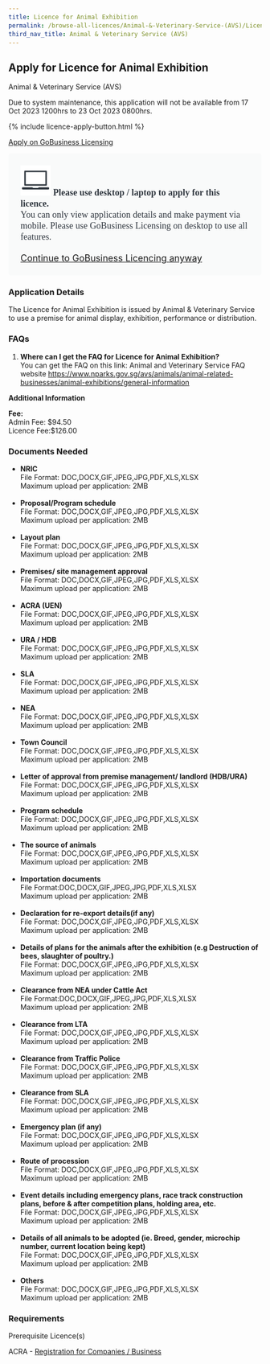 ```yaml
---
title: Licence for Animal Exhibition
permalink: /browse-all-licences/Animal-&-Veterinary-Service-(AVS)/Licence-for-Animal-Exhibition
third_nav_title: Animal & Veterinary Service (AVS)
---
```


## Apply for Licence for Animal Exhibition

Animal & Veterinary Service (AVS)

<p>Due to system maintenance, this application will not be available from 17 Oct 2023 1200hrs to 23 Oct 2023 0800hrs.</p>

{% include licence-apply-button.html %}

<a class="btn" id = "desktopNotice" href="https://licence1.business.gov.sg/licence1/neweadvisor/showSelectedLicence.action?redirection=true&selectedLicenceIds=201301070000150" target="_blank" rel="noopener">Apply on GoBusiness Licensing</a>
<div id = "mobileNotice" style="background: #F9FAFA; border-radius: 5px; width: auto; height: auto; padding: 24px 24px; font-size: 18px; color: #313840;">
<img src="/images/laptop.svg" alt="" style="height: 60px; width: 60px; margin-left: 0px;">
<span style="font-weight: bold; font-family: hknova-bold; font-size: 18px; ">Please use desktop / laptop to apply for this licence.</span><br>
<span style="font-family: hknova-regular;">You can only view application details and make payment via mobile. Please use GoBusiness Licensing on desktop to use all features.</span><br><br>
<a id="mobileNotice" href="https://licence1.business.gov.sg/licence1/neweadvisor/showSelectedLicence.action?redirection=true&selectedLicenceIds=201301070000150" target="_blank" rel="noopener">Continue to GoBusiness Licencing anyway</a>
</div>

<H3>Application Details</H3>

<p>The Licence for Animal Exhibition is issued by Animal & Veterinary Service to use a premise for animal display, exhibition, performance or distribution.</p>
<h3>FAQs</h3>
<ol>
<li><strong>Where can I get the FAQ for Licence for Animal Exhibition?</strong><br />You can get the FAQ on this link: Animal and Veterinary Service FAQ website <a href="https://www.nparks.gov.sg/avs/animals/animal-related-businesses/animal-exhibitions/general-information" target="_blank" rel="noopener">https://www.nparks.gov.sg/avs/animals/animal-related-businesses/animal-exhibitions/general-information</a></li>
</ol>

<strong>Additional Information</strong>

<p><strong>Fee:</strong><br>Admin Fee: $94.50<br>Licence Fee:$126.00</p>

<H3>Documents Needed</H3>

<ul>
<li><strong>NRIC</strong><br />File Format: DOC,DOCX,GIF,JPEG,JPG,PDF,XLS,XLSX<br />Maximum upload per application: 2MB<br /><br /></li>
<li><strong>Proposal/Program schedule</strong><br />File Format: DOC,DOCX,GIF,JPEG,JPG,PDF,XLS,XLSX<br />Maximum upload per application: 2MB<br /><br /></li>
<li><strong>Layout plan</strong><br />File Format: DOC,DOCX,GIF,JPEG,JPG,PDF,XLS,XLSX<br />Maximum upload per application: 2MB<br /><br /></li>
<li><strong>Premises/ site management approval</strong><br />File Format: DOC,DOCX,GIF,JPEG,JPG,PDF,XLS,XLSX<br />Maximum upload per application: 2MB<br /><br /></li>
<li><strong>ACRA (UEN)</strong><br />File Format: DOC,DOCX,GIF,JPEG,JPG,PDF,XLS,XLSX<br />Maximum upload per application: 2MB<br /><br /></li>
<li><strong>URA / HDB</strong><br />File Format: DOC,DOCX,GIF,JPEG,JPG,PDF,XLS,XLSX<br />Maximum upload per application: 2MB<br /><br /></li>
<li><strong>SLA</strong><br />File Format: DOC,DOCX,GIF,JPEG,JPG,PDF,XLS,XLSX<br />Maximum upload per application: 2MB<br /><br /></li>
<li><strong>NEA</strong><br />File Format: DOC,DOCX,GIF,JPEG,JPG,PDF,XLS,XLSX<br />Maximum upload per application: 2MB<br /><br /></li>
<li><strong>Town Council</strong><br />File Format: DOC,DOCX,GIF,JPEG,JPG,PDF,XLS,XLSX<br />Maximum upload per application: 2MB<br /><br /></li>
<li><strong>Letter of approval from premise management/ landlord (HDB/URA)</strong><br />File Format: DOC,DOCX,GIF,JPEG,JPG,PDF,XLS,XLSX<br />Maximum upload per application: 2MB<br /><br /></li>
<li><strong>Program schedule</strong><br />File Format: DOC,DOCX,GIF,JPEG,JPG,PDF,XLS,XLSX<br />Maximum upload per application: 2MB<br /><br /></li>
<li><strong>The source of animals</strong><br />File Format: DOC,DOCX,GIF,JPEG,JPG,PDF,XLS,XLSX<br />Maximum upload per application: 2MB<br /><br /></li>
<li><strong>Importation documents</strong><br />File Format:DOC,DOCX,GIF,JPEG,JPG,PDF,XLS,XLSX<br />Maximum upload per application: 2MB<br /><br /></li>
<li><strong>Declaration for re-export details(if any)</strong><br />File Format: DOC,DOCX,GIF,JPEG,JPG,PDF,XLS,XLSX<br />Maximum upload per application: 2MB<br /><br /></li>
<li><strong>Details of plans for the animals after the exhibition (e.g Destruction of bees, slaughter of poultry.)</strong><br />File Format: DOC,DOCX,GIF,JPEG,JPG,PDF,XLS,XLSX<br />Maximum upload per application: 2MB<br /><br /></li>
<li><strong>Clearance from NEA under Cattle Act</strong><br />File Format:DOC,DOCX,GIF,JPEG,JPG,PDF,XLS,XLSX<br />Maximum upload per application: 2MB<br /><br /></li>
<li><strong>Clearance from LTA</strong><br />File Format: DOC,DOCX,GIF,JPEG,JPG,PDF,XLS,XLSX<br />Maximum upload per application: 2MB<br /><br /></li>
<li><strong>Clearance from Traffic Police</strong><br />File Format: DOC,DOCX,GIF,JPEG,JPG,PDF,XLS,XLSX<br />Maximum upload per application: 2MB<br /><br /></li>
<li><strong>Clearance from SLA</strong><br />File Format: DOC,DOCX,GIF,JPEG,JPG,PDF,XLS,XLSX<br />Maximum upload per application: 2MB<br /><br /></li>
<li><strong>Emergency plan (if any)</strong><br />File Format: DOC,DOCX,GIF,JPEG,JPG,PDF,XLS,XLSX<br />Maximum upload per application: 2MB<br /><br /></li>
<li><strong>Route of procession</strong><br />File Format: DOC,DOCX,GIF,JPEG,JPG,PDF,XLS,XLSX<br />Maximum upload per application: 2MB<br /><br /></li>
<li><strong>Event details including emergency plans, race track construction plans, before &amp; after competition plans, holding area, etc.</strong><br />File Format: DOC,DOCX,GIF,JPEG,JPG,PDF,XLS,XLSX<br />Maximum upload per application: 2MB<br /><br /></li>
<li><strong>Details of all animals to be adopted (ie. Breed, gender, microchip number, current location being kept)</strong><br />File Format: DOC,DOCX,GIF,JPEG,JPG,PDF,XLS,XLSX<br />Maximum upload per application: 2MB<br /><br /></li>
<li><strong>Others</strong><br />File Format: DOC,DOCX,GIF,JPEG,JPG,PDF,XLS,XLSX<br />Maximum upload per application: 2MB</li>
</ul>

<H3>Requirements</H3>

<p>Prerequisite Licence(s)</p>
<p>ACRA - <a href="https://www.acra.gov.sg/Home/" target="_blank" rel="noopener">Registration for Companies / Business</a></p>

